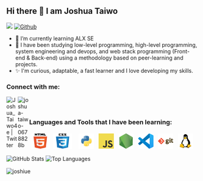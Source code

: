 ## Hi there 👋 I am Joshua Taiwo

![](https://visitor-badge.laobi.icu/badge?page_id=joshiue.joshiue) [![Github](https://img.shields.io/github/followers/joshiue?label=Follow&style=social)](https://github.com/joshiue)
- 🌱 I’m currently learning ALX SE
- 🌱 I have been studying low-level programming, high-level
programming, system engineering and devops, and web
stack programming (Front-end & Back-end) using a
methodology based on peer-learning and projects.
- ✨ I'm curious, adaptable, a fast learner and I love developing my skills.

### Connect with me:

<a href="https://twitter.com/Joshua_Taiwo4e">
  <img align="left" alt="Joshua_Taiwo4e | Twitter" width="30px" src="https://cdn.jsdelivr.net/npm/simple-icons@v3/icons/twitter.svg" />
</a>
<a href="https://www.linkedin.com/in/joshua-taiwo-0678828b/">
  <img align="left" alt="joshua-taiwo-0678828b" width="30px" src="https://cdn.jsdelivr.net/npm/simple-icons@v3/icons/linkedin.svg" />
</a>

<br/>
<br/>
  
### Languages and Tools that I have been learning:
<p align="center">
<img src="https://raw.githubusercontent.com/github/explore/80688e429a7d4ef2fca1e82350fe8e3517d3494d/topics/python/python.png" alt="Python" height="40" style="vertical-align:top; margin:4px">
<img src="https://raw.githubusercontent.com/github/explore/80688e429a7d4ef2fca1e82350fe8e3517d3494d/topics/javascript/javascript.png" alt="Javascript" height="40" style="vertical-align:top; margin:4px">
  <img src="https://raw.githubusercontent.com/github/explore/80688e429a7d4ef2fca1e82350fe8e3517d3494d/topics/nodejs/nodejs.png" alt="Nodejs" height="40" style="vertical-align:top; margin:4px">
<img src="https://raw.githubusercontent.com/github/explore/80688e429a7d4ef2fca1e82350fe8e3517d3494d/topics/visual-studio-code/visual-studio-code.png" alt="VS Code" height="40" style="vertical-align:top; margin:4px">
  <img src="https://raw.githubusercontent.com/github/explore/80688e429a7d4ef2fca1e82350fe8e3517d3494d/topics/git/git.png" alt="Git" height="40" style="vertical-align:top; margin:4px">
  <img src="https://raw.githubusercontent.com/github/explore/80688e429a7d4ef2fca1e82350fe8e3517d3494d/topics/linux/linux.png" alt="Linux" height="40" style="vertical-align:top; margin:4px">
 <img align="left" alt="html" width="50px" src="https://raw.githubusercontent.com/github/explore/80688e429a7d4ef2fca1e82350fe8e3517d3494d/topics/html/html.png" alt="html" height="40" style="vertical-align:top; margin:4px">
<img align="left" alt="css" width="50px" src="https://raw.githubusercontent.com/github/explore/80688e429a7d4ef2fca1e82350fe8e3517d3494d/topics/css/css.png" alt="css" height="40" style="vertical-align:top; margin:4px">
</p>

![GitHub Stats](https://github-readme-stats.vercel.app/api?username=joshiue&count_private=true&show_icons=true&theme=radical)
![Top Languages](https://github-readme-stats.vercel.app/api/top-langs/?username=joshiue&show_icons=true&theme=radical)

<p><img align="center" src="https://github-readme-streak-stats.herokuapp.com/?user=joshiue&" alt="joshiue" /></p>
